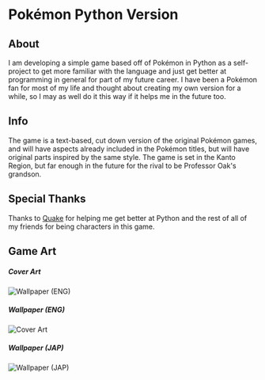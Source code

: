 # Pokémon Python Version

## About
I am developing a simple game based off of Pokémon in Python as a self-project to get more familiar with the language and just get better at programming in general for part of my future career. I have been a Pokémon fan for most of my life and thought about creating my own version for a while, so I may as well do it this way if it helps me in the future too.

## Info
The game is a text-based, cut down version of the original Pokémon games, and will have aspects already included in the Pokémon titles, but will have original parts inspired by the same style. The game is set in the Kanto Region, but far enough in the future for the rival to be Professor Oak's grandson.

## Special Thanks 
Thanks to [Quake](https://thefakequake.vercel.app/) for helping me get better at Python and the rest of all of my friends for being characters in this game.

## Game Art


##### Cover Art
![Wallpaper (ENG)](https://user-images.githubusercontent.com/91910634/162423705-9b48c48b-a907-41ff-85bb-2f612afdd304.png)

##### Wallpaper (ENG)
![Cover Art](https://user-images.githubusercontent.com/91910634/162567705-11f79db6-c133-4a66-80eb-b19b0fdd82b8.png)



##### Wallpaper (JAP)
![Wallpaper (JAP)](https://user-images.githubusercontent.com/91910634/162567765-c985d30e-41e9-4173-a0c0-7e7e1af56574.png)


